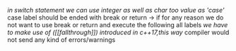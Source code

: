 *in switch statement we can use integer as well as char too value as 'case'* 
case label should be ended with break or return 
-> if for any reason we do not want to use break or return and execute the following all labels
*we have to make use of ([[fallthrough]]) introduced in c++17,this way*
compiler would not send any kind of errors/warnings
